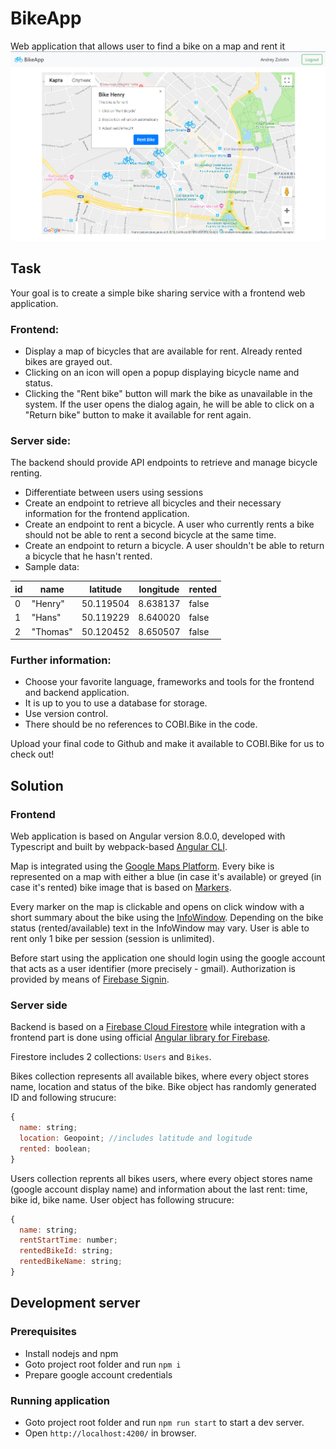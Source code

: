 # BikeApp
Web application that allows user to find a bike on a map and rent it
![GitHub Logo](/docs/screenshot-1.PNG)

## Task
Your goal is to create a simple bike sharing service with a frontend web application.
### Frontend: 
* Display a map of bicycles that are available for rent. Already rented bikes are grayed out. 
* Clicking on an icon will open a popup displaying bicycle name and status. 
* Clicking the "Rent bike" button will mark the bike as unavailable in the system. If the user opens the dialog again, he will be able to click on a "Return bike" button to make it available for rent again. 

### Server side: 
The backend should provide API endpoints to retrieve and manage bicycle renting. 
* Differentiate between users using sessions 
* Create an endpoint to retrieve all bicycles and their necessary information for the frontend application. 
* Create an endpoint to rent a bicycle. A user who currently rents a bike should not be able to rent a second bicycle at the same time. 
* Create an endpoint to return a bicycle. A user shouldn't be able to return a bicycle that he hasn't rented. 
* Sample data: 

| id  | name | latitude | longitude | rented |
| - | - | - | - | - |
| 0 | "Henry"  | 50.119504 | 8.638137 | false |
| 1 | "Hans"  | 50.119229 | 8.640020 | false |
| 2 | "Thomas"  | 50.120452 | 8.650507 | false |

### Further information: 
* Choose your favorite language, frameworks and tools for the frontend and backend application. 
* It is up to you to use a database for storage. 
* Use version control. 
* There should be no references to COBI.Bike in the code. 

Upload your final code to Github and make it available to COBI.Bike for us to check out! 

## Solution
### Frontend
Web application is based on Angular version 8.0.0, developed with Typescript and built by webpack-based [Angular CLI](https://github.com/angular/angular-cli).

Map is integrated using the [Google Maps Platform](https://cloud.google.com/maps-platform/). Every bike is represented on a map with either a blue (in case it's available) or greyed (in case it's rented) bike image that is based on [Markers](https://developers.google.com/maps/documentation/javascript/markers).

Every marker on the map is clickable and opens on click window with a short summary about the bike using the [InfoWindow](https://developers.google.com/maps/documentation/javascript/infowindows). Depending on the bike status (rented/available) text in the InfoWindow may vary. User is able to rent only 1 bike per session (session is unlimited).

Before start using the application one should login using the google account that acts as a user identifier (more precisely - gmail). Authorization is provided by means of [Firebase Signin](https://firebase.google.com/docs/auth/web/google-signin).

### Server side
Backend is based on a [Firebase Cloud Firestore](https://firebase.google.com/docs/firestore/) while integration with a frontend part is done using official [Angular library for Firebase](https://github.com/angular/angularfire2/).

Firestore includes 2 collections: `Users` and `Bikes`. 

Bikes collection represents all available bikes, where every object stores name, location and status of the bike. Bike object has randomly generated ID and following strucure:
``` javascript
{
  name: string;
  location: Geopoint; //includes latitude and logitude
  rented: boolean;
}
```

Users collection reprents all bikes users, where every object stores name (google account display name) and information about the last rent: time, bike id, bike name. User object has following strucure:
``` javascript
{
  name: string;
  rentStartTime: number;
  rentedBikeId: string;
  rentedBikeName: string;
}
```
 

## Development server
### Prerequisites
* Install nodejs and npm
* Goto project root folder and run `npm i`
* Prepare google account credentials

### Running application
* Goto project root folder and run `npm run start` to start a dev server. 
* Open `http://localhost:4200/` in browser.
